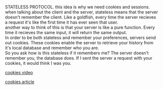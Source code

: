 STATELESS PROTOCOL.  this idea is why we need cookies and sessions.  
when talking about the client and the server, stateless means that the server doesn't remember the client.  Like a goldfish, every time the server recieves a request it's like the first time it has ever seen that user.  
another way to think of this is that your server is like a pure function.  Every time it recieves the same input, it will return the same output.  
In order to be both stateless and remember your preferences, servers send out cookies.  These cookies enable the server to retrieve your history from it's local database and remember who you are.  
So you ask how is this stateless if it remembers me?  The server doesn't remember you, the database does.  If I sent the server a request with your cookies, it would think I was you.   

[cookies video](https://www.youtube.com/watch?v=I01XMRo2ESg)  
  
[cookies article](http://www.whatarecookies.com)  